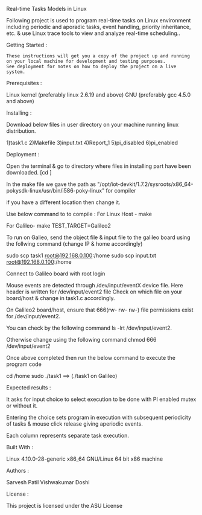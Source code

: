 Real-time Tasks Models in Linux 

   Following project is used to program real-time tasks on Linux environment including periodic and aporadic tasks, event handling, priority inheritance, etc. & use Linux trace tools to view and analyze real-time scheduling..

Getting Started :

    These instructions will get you a copy of the project up and running on your local machine for development and testing purposes. 
    See deployment for notes on how to deploy the project on a live system.

Prerequisites :

  Linux kernel (preferably linux 2.6.19 and above)
  GNU (preferably gcc 4.5.0 and above)

Installing :

Download below files in user directory on your machine running linux distribution.

   1)task1.c
   2)Makefile
   3)input.txt
   4)Report_1
   5)pi_disabled
   6)pi_enabled


Deployment :

   Open the terminal & go to directory where files in installing part have been downloaded. [cd <Directory name>] 

   In the make file we gave the path as "/opt/iot-devkit/1.7.2/sysroots/x86_64-pokysdk-linux/usr/bin/i586-poky-linux" for compiler

   if you have a different location then change it.
   
   Use below command to to compile :
   For Linux Host -
	make
   
   For Galileo-
   	make TEST_TARGET=Galileo2

   To run on Galieo, send the object file & input file to the 
   galileo
   board using the follwing command (change IP & home
   accordingly)

   sudo scp task1 root@192.168.0.100:/home
   sudo scp input.txt root@192.168.0.100:/home

   Connect to Galileo board with root login

   Mouse events are detected through /dev/input/eventX device
   file. Here header is written for /dev/input/event2 file
   Check on which file on your board/host & change in task1.c
   accordingly.

   On Galileo2 board/host, ensure that 666(rw- rw- rw-) file
   permissions exist for /dev/input/event2.

   You can check by the following command 
   ls -lrt /dev/input/event2. 

   Otherwise change using the following command 
   chmod 666 /dev/input/event2

   Once above completed then run the below command to execute
   the program code
   
   cd /home
   sudo ./task1   ==> (./task1 on Galileo)


Expected results :

It asks for input choice to select execution to be done with PI enabled mutex or without it.

Entering the choice sets program in execution with subsequent periodicity of tasks & mouse click release giving aperiodic events.  

Each column represents separate task execution.

Built With :

  Linux 4.10.0-28-generic
  x86_64 GNU/Linux
  64 bit x86 machine

Authors :

Sarvesh Patil 
Vishwakumar Doshi

License :

This project is licensed under the ASU License

